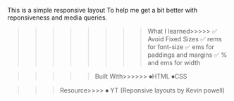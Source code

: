 This is a simple responsive layout To help me get a bit better with reponsiveness and media queries.

>>>>>>>>What I learned>>>>>
✅ Avoid Fixed Sizes
✅ rems for font-size
✅  ems for paddings and margins
✅ % and ems for width

>>>>>Built With>>>>>>
⏺HTML
⏺CSS


>>>Resource>>>>
⏺ YT (Reponsive layouts by Kevin powell)
